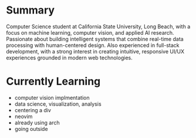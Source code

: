 # Summary 
Computer Science student at California State University, Long Beach, with a focus on machine learning, computer vision, and applied AI research. Passionate about building intelligent systems that combine real-time data processing with human-centered design. Also experienced in full-stack development, with a strong interest in creating intuitive, responsive UI/UX experiences grounded in modern web technologies.


# Currently Learning 
- computer vision implmentation
- data science, visualization, analysis
- centering a div
- neovim
- already using arch
- going outside

